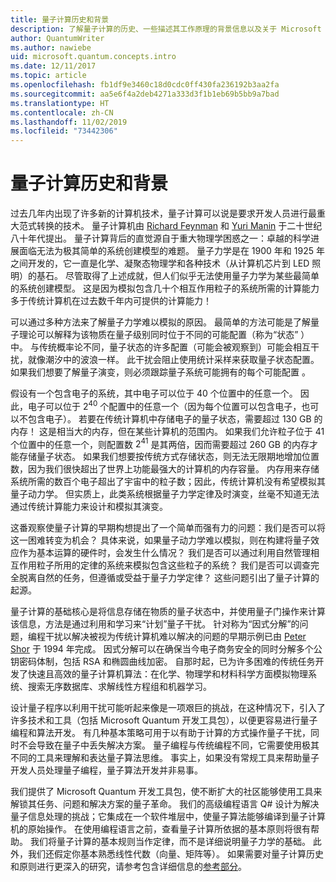 ```yaml
---
title: 量子计算历史和背景
description: 了解量子计算的历史、一些描述其工作原理的背景信息以及关于 Microsoft Quantum 开发工具包的信息。
author: QuantumWriter
ms.author: nawiebe
uid: microsoft.quantum.concepts.intro
ms.date: 12/11/2017
ms.topic: article
ms.openlocfilehash: fb1df9e3460c18d0cdc0ff430fa236192b3aa2fa
ms.sourcegitcommit: aa5e6f4a2deb4271a333d3f1b1eb69b5bb9a7bad
ms.translationtype: HT
ms.contentlocale: zh-CN
ms.lasthandoff: 11/02/2019
ms.locfileid: "73442306"
---
```

# <a name="quantum-computing-history-and-background"></a>量子计算历史和背景

过去几年内出现了许多新的计算机技术，量子计算可以说是要求开发人员进行最重大范式转换的技术。  量子计算机由 [Richard Feynman](https://en.wikipedia.org/wiki/Richard_Feynman) 和 [Yuri Manin](https://en.wikipedia.org/wiki/Yuri_Manin) 于二十世纪八十年代提出。  量子计算背后的直觉源自于重大物理学困惑之一：卓越的科学进展面临无法为极其简单的系统创建模型的难题。 量子力学是在 1900 年和 1925 年之间开发的，它一直是化学、凝聚态物理学和各种技术（从计算机芯片到 LED 照明）的基石。  尽管取得了上述成就，但人们似乎无法使用量子力学为某些最简单的系统创建模型。  这是因为模拟包含几十个相互作用粒子的系统所需的计算能力多于传统计算机在过去数千年内可提供的计算能力！

可以通过多种方法来了解量子力学难以模拟的原因。  最简单的方法可能是了解量子理论可以解释为该物质在量子级别同时位于不同的可能配置（称为“状态”  ）中。  与传统概率论不同，量子状态的许多配置（可能会被观察到）可能会相互干扰，就像潮汐中的波浪一样。  此干扰会阻止使用统计采样来获取量子状态配置。  如果我们想要了解量子演变，则必须跟踪量子系统可能拥有的每个可能配置  。  

假设有一个包含电子的系统，其中电子可以位于 $40$ 个位置中的任意一个。  因此，电子可以位于 $2^{40}$ 个配置中的任意一个（因为每个位置可以包含电子，也可以不包含电子）。 若要在传统计算机中存储电子的量子状态，需要超过 $130$ GB 的内存！  这是相当大的内存，但在某些计算机的范围内。  如果我们允许粒子位于 $41$ 个位置中的任意一个，则配置数 $2^{41}$ 是其两倍，因而需要超过 $260$ GB 的内存才能存储量子状态。 如果我们想要按传统方式存储状态，则无法无限期地增加位置数，因为我们很快超出了世界上功能最强大的计算机的内存容量。  内存用来存储系统所需的数百个电子超出了宇宙中的粒子数；因此，传统计算机没有希望模拟其量子动力学。 但实质上，此类系统根据量子力学定律及时演变，丝毫不知道无法通过传统计算能力来设计和模拟其演变。

这番观察使量子计算的早期构想提出了一个简单而强有力的问题：我们是否可以将这一困难转变为机会？  具体来说，如果量子动力学难以模拟，则在构建将量子效应作为基本运算的硬件时，会发生什么情况？  我们是否可以通过利用自然管理相互作用粒子所用的定律的系统来模拟包含这些粒子的系统？ 我们是否可以调查完全脱离自然的任务，但遵循或受益于量子力学定律？  这些问题引出了量子计算的起源。

量子计算的基础核心是将信息存储在物质的量子状态中，并使用量子门操作来计算该信息，方法是通过利用和学习来“计划”量子干扰。  针对称为“因式分解”的问题，编程干扰以解决被视为传统计算机难以解决的问题的早期示例已由 [Peter Shor](https://en.wikipedia.org/wiki/Peter_Shor) 于 1994 年完成。  因式分解可以在确保当今电子商务安全的同时分解多个公钥密码体制，包括 RSA 和椭圆曲线加密。  自那时起，已为许多困难的传统任务开发了快速且高效的量子计算机算法：在化学、物理学和材料科学方面模拟物理系统、搜索无序数据库、求解线性方程组和机器学习。

设计量子程序以利用干扰可能听起来像是一项艰巨的挑战，在这种情况下，引入了许多技术和工具（包括 Microsoft Quantum 开发工具包），以便更容易进行量子编程和算法开发。 有几种基本策略可用于以有助于计算的方式操作量子干扰，同时不会导致在量子中丢失解决方案。 量子编程与传统编程不同，它需要使用极其不同的工具来理解和表达量子算法思维。 事实上，如果没有常规工具来帮助量子开发人员处理量子编程，量子算法开发并非易事。

我们提供了 Microsoft Quantum 开发工具包，使不断扩大的社区能够使用工具来解锁其任务、问题和解决方案的量子革命。 我们的高级编程语言 Q# 设计为解决量子信息处理的挑战；它集成在一个软件堆层中，使量子算法能够编译到量子计算机的原始操作。  在使用编程语言之前，查看量子计算所依据的基本原则将很有帮助。 我们将量子计算的基本规则当作定律，而不是详细说明量子力学的基础。 此外，我们还假定你基本熟悉线性代数（向量、矩阵等）。 如果需要对量子计算历史和原则进行更深入的研究，请参考包含详细信息的[参考部分](xref:microsoft.quantum.more-information)。
